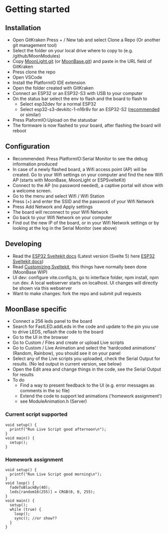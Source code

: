 # Getting started

## Installation

* Open GitKraken Press + / New tab and select Clone a Repo (Or another git management tool)
* Select the folder on your local drive where to copy to (e.g. /github/MoonModules)
* Copy [MoonLight.git](https://github.com/MoonModules/MoonLight.git) (or [MoonBase.git](https://github.com/ewowi/MoonBase.git)) and paste in the URL field of GitKraken
* Press clone the repo
* Open VSCode
* Install the PlatformIO IDE extension
* Open the folder created with GitKraken
* Connect an ESP32 or an ESP32-S3 with USB to your computer
* On the status bar select the env to flash and the board to flash to
    * Select esp32dev for a normal ESP32
    * Select esp32-s3-devkitc-1-n16r8v for an ESP32-S2 ([recommended](https://s.click.aliexpress.com/e/_DBAtJ2H) or similar)
* Press PlaformIO:Upload on the statusbar
* The formware is now flashed to your board, after flashing the board will reboot

## Configuration

* Recommended: Press PlatformIO:Serial Monitor to see the debug information produced
* In case of a newly flashed board, a Wifi access point (AP) will be created. Go to your Wifi settings on your computer and find the new Wifi AP (starts with MoonBase, MoonLight or ESPSvelteKit)
* Connect to the AP (no password needed), a captive portal will show with a welcome screen.
* Go to the menu and select Wifi / Wifi Station
* Press (+) and enter the SSID and the password of your Wifi Network
* Press Add Network and Apply settings
* The board will reconnect to your Wifi Network
* Go back to your Wifi Network on your computer
* Find out the new IP of the board, or in your Wifi Network settings or by looking at the log in the Serial Monitor (see above)

## Developing

* Read the [ESP32 Sveltekit docs](https://moonmodules.org/MoonLight/eskIndex/) (Latest version (Svelte 5) here [ESP32 Sveltekit docs](https://theelims.github.io/ESP32-sveltekit/))
* Read [Customizing Sveltekit](https://moonmodules.org/MoonLight/general/customizingsveltekit/), this things have normally been done (MoonBase WIP)
* UI dev: configure vite.config.ts, go to interface folder, npm install, npm run dev. A local webserver starts on localhost. UI changes will directly be shown via this webserver
* Want to make changes: fork the repo and submit pull requests

## MoonBase specific

* Connect a 256 leds panel to the board
* Search for FastLED.addLeds in the code and update to the pin you use to drive LEDS, reflash the code to the board
* Go to the UI in the browser
* Go to Custom / Files and create or upload Live scripts 
* Go to Custom / Live Animation and select the 'hardcoded animations' (Random, Rainbow), you should see it on your panel
* Select any of the Live scripts you uploaded, check the Serial Output for results. (No led output in current version, see below)
* Open the Edit area and change things in the code, see the Serial Output for results
* To do
    * Find a way to present feedback to the UI (e.g. error messages as comments in the sc file)
    * Extend the code to support led animations ('homework assignment')
    * see ModuleAnimation.h (Server)

### Current script supported

```
void setup() {
  printf("Run Live Script good afternoon\n");
}
void main() {
  setup();
}
```

### Homework assignment

```
void setup() {
  printf("Run Live Script good morning\n");
}
void loop() {
  fadeToBlackBy(40);
  leds[random16(255)] = CRGB(0, 0, 255);
}
void main() {
  setup();
  while (true) {
    loop();
    sync(); //or show??
  }
}
```